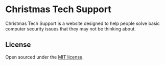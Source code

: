 # Christmas Tech Support
Christmas Tech Support is a website designed to help people solve basic computer security issues that they may not be thinking about.

## License

Open sourced under the [MIT license](LICENSE.md).

